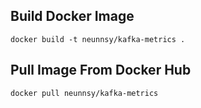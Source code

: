 ## Build Docker Image
```
docker build -t neunnsy/kafka-metrics .
```


## Pull Image From Docker Hub
```
docker pull neunnsy/kafka-metrics 
```